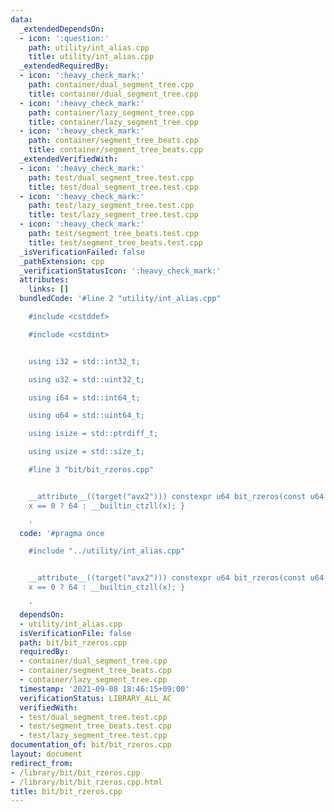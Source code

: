 ```yaml
---
data:
  _extendedDependsOn:
  - icon: ':question:'
    path: utility/int_alias.cpp
    title: utility/int_alias.cpp
  _extendedRequiredBy:
  - icon: ':heavy_check_mark:'
    path: container/dual_segment_tree.cpp
    title: container/dual_segment_tree.cpp
  - icon: ':heavy_check_mark:'
    path: container/lazy_segment_tree.cpp
    title: container/lazy_segment_tree.cpp
  - icon: ':heavy_check_mark:'
    path: container/segment_tree_beats.cpp
    title: container/segment_tree_beats.cpp
  _extendedVerifiedWith:
  - icon: ':heavy_check_mark:'
    path: test/dual_segment_tree.test.cpp
    title: test/dual_segment_tree.test.cpp
  - icon: ':heavy_check_mark:'
    path: test/lazy_segment_tree.test.cpp
    title: test/lazy_segment_tree.test.cpp
  - icon: ':heavy_check_mark:'
    path: test/segment_tree_beats.test.cpp
    title: test/segment_tree_beats.test.cpp
  _isVerificationFailed: false
  _pathExtension: cpp
  _verificationStatusIcon: ':heavy_check_mark:'
  attributes:
    links: []
  bundledCode: '#line 2 "utility/int_alias.cpp"

    #include <cstddef>

    #include <cstdint>


    using i32 = std::int32_t;

    using u32 = std::uint32_t;

    using i64 = std::int64_t;

    using u64 = std::uint64_t;

    using isize = std::ptrdiff_t;

    using usize = std::size_t;

    #line 3 "bit/bit_rzeros.cpp"


    __attribute__((target("avx2"))) constexpr u64 bit_rzeros(const u64 x) { return
    x == 0 ? 64 : __builtin_ctzll(x); }

    '
  code: '#pragma once

    #include "../utility/int_alias.cpp"


    __attribute__((target("avx2"))) constexpr u64 bit_rzeros(const u64 x) { return
    x == 0 ? 64 : __builtin_ctzll(x); }

    '
  dependsOn:
  - utility/int_alias.cpp
  isVerificationFile: false
  path: bit/bit_rzeros.cpp
  requiredBy:
  - container/dual_segment_tree.cpp
  - container/segment_tree_beats.cpp
  - container/lazy_segment_tree.cpp
  timestamp: '2021-09-08 18:46:15+09:00'
  verificationStatus: LIBRARY_ALL_AC
  verifiedWith:
  - test/dual_segment_tree.test.cpp
  - test/segment_tree_beats.test.cpp
  - test/lazy_segment_tree.test.cpp
documentation_of: bit/bit_rzeros.cpp
layout: document
redirect_from:
- /library/bit/bit_rzeros.cpp
- /library/bit/bit_rzeros.cpp.html
title: bit/bit_rzeros.cpp
---
```

